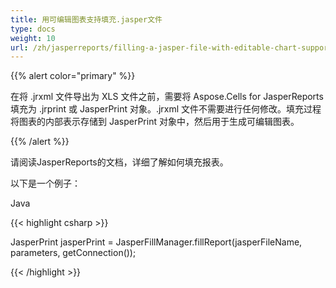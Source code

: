 ```yaml
---
title: 用可编辑图表支持填充.jasper文件
type: docs
weight: 10
url: /zh/jasperreports/filling-a-jasper-file-with-editable-chart-support/
---
```


{{% alert color="primary" %}} 

在将 .jrxml 文件导出为 XLS 文件之前，需要将 Aspose.Cells for JasperReports 填充为 .jrprint 或 JasperPrint 对象。.jrxml 文件不需要进行任何修改。填充过程将图表的内部表示存储到 JasperPrint 对象中，然后用于生成可编辑图表。 

{{% /alert %}} 

请阅读JasperReports的文档，详细了解如何填充报表。

以下是一个例子：

Java

{{< highlight csharp >}}

 JasperPrint jasperPrint = JasperFillManager.fillReport(jasperFileName, parameters, getConnection());



{{< /highlight >}}
